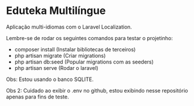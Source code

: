 # Eduteka Multilíngue
Aplicação multi-idiomas com o Laravel Localization.

Lembre-se de rodar os seguintes comandos para testar o projetinho:
- composer install (Instalar bibliotecas de terceiros)
- php artisan migrate (Criar migrations)
- php artisan db:seed (Popular migrations com as seeders)
- php artisan serve (Rodar o laravel)



Obs: Estou usando o banco SQLITE.

Obs 2: Cuidado ao exibir o .env no github, estou exibindo nesse repositório apenas para fins de teste.
